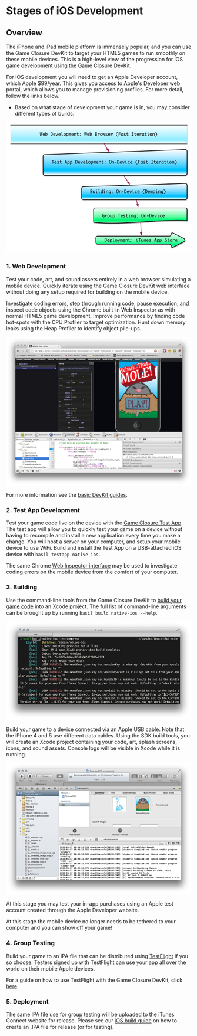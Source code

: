 # Stages of iOS Development

## Overview

The iPhone and iPad mobile platform is immensely popular, and you can use the Game Closure DevKit to target your HTML5 games to run smoothly on these mobile devices.  This is a high-level view of the progression for iOS game development using the Game Closure DevKit.

For iOS development you will need to get an Apple Developer account, which Apple  $99/year.  This gives you access to Apple's Developer web portal, which allows you to manage provisioning profiles.  For more detail, follow the links below.

* Based on what stage of development your game is in, you may consider different types of builds:

<img src="./assets/ios/stages.png"></img>

### 1. Web Development

Test your code, art, and sound assets entirely in a web browser simulating a mobile device.  Quickly iterate using the Game Closure DevKit web interface without doing any setup required for building on the mobile device.

Investigate coding errors, step through running code, pause execution, and inspect code objects using the Chrome built-in Web Inspector as with normal HTML5 game development.  Improve performance by finding code hot-spots with the CPU Profiler to target optimization.  Hunt down memory leaks using the Heap Profiler to identify object pile-ups.

<img src="./assets/web-dev.png"></img>

For more information see the [basic DevKit guides](../guide/install.html).

### 2. Test App Development

Test your game code live on the device with the [Game Closure Test App](./test_app.html).  The test app will allow you to quickly test your game on a device without having to recompile and install a new application every time you make a change.  You will host a server on your computer, and setup your mobile device to use WiFi.  Build and install the Test App on a USB-attached iOS device with `basil testapp native-ios`.

The same Chrome [Web Inspector interface](./ios-remote-debug.html) may be used to investigate coding errors on the mobile device from the comfort of your computer.

### 3. Building

Use the command-line tools from the Game Closure DevKit to [build your game code](./ios-build.html) into an Xcode project.  The full list of command-line arguments can be brought up by running `basil build native-ios --help`.

<img src="./assets/ios/ios-build-console.png"></img>

Build your game to a device connected via an Apple USB cable.  Note that the iPhone 4 and 5 use different data cables.  Using the SDK build tools, you will create an Xcode project containing your code, art, splash screens, icons, and sound assets.  Console logs will be visible in Xcode while it is running.

<img src="./assets/ios/ios-build-Xcode.png"></img>

At this stage you may test your in-app purchases using an Apple test account created through the Apple Developer website.

At this stage the mobile device no longer needs to be tethered to your computer and you can show off your game!

### 4. Group Testing

Build your game to an IPA file that can be distributed using [TestFlight](http://testflightapp.com) if you so choose.  Testers signed up with TestFlight can use your app all over the world on their mobile Apple devices.

For a guide on how to use TestFlight with the Game Closure DevKit, click [here](./ios-testflight.html).

### 5. Deployment

The same IPA file use for group testing will be uploaded to the iTunes Connect website for release.  Please see our [iOS build guide](./ios-build.html) on how to create an .IPA file for release (or for testing).
